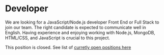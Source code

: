# Developer

We are looking for a JavaScript/Node.js developer Front End or Full Stack to join our team. The right candidate is expected to communicate well in English. Having experience and enjoying working with Node.js, MongoDB, HTML/CSS, and JavaScript is crucial to this project.

This position is closed. See list of [curretly open positions here](https://github.com/dreamatic-tech/careers#openings)
